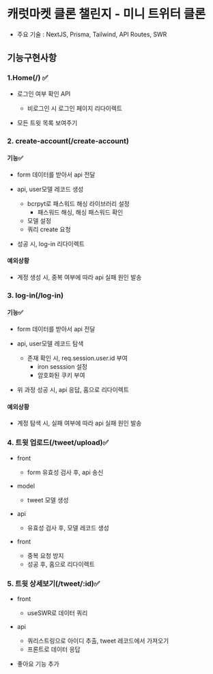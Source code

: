 # 캐럿마켓 클론 챌린지 - 미니 트위터 클론

- 주요 기술
  : NextJS, Prisma, Tailwind, API Routes, SWR

## 기능구현사항

### 1.Home(/) ✅

- 로그인 여부 확인 API

  - 비로그인 시 로그인 페이지 리다이렉트

- 모든 트윗 목록 보여주기

### 2. create-account(/create-account)

#### 기능✅

- form 데이터를 받아서 api 전달
- api, user모델 레코드 생성

  - bcrpyt로 패스워드 해싱 라이브러리 설정
    - 패스워드 해싱, 해싱 패스워드 확인
  - 모델 설정
  - 쿼리 create 요청

- 성공 시, log-in 리다이렉트

#### 예외상황

- 계정 생성 시, 중복 여부에 따라 api 실패 원인 발송

### 3. log-in(/log-in)

#### 기능✅

- form 데이터를 받아서 api 전달
- api, user모델 레코드 탐색

  - 존재 확인 시, req.session.user.id 부여
    - iron sesssion 설정
    - 암호화된 쿠키 부여

- 위 과정 성공 시, api 응답, 홈으로 리다이렉트

#### 예외상황

- 계정 탐색 시, 실패 여부에 따라 api 실패 원인 발송

### 4. 트윗 업로드(/tweet/upload)✅

- front

  - form 유효성 검사 후, api 송신

- model

  - tweet 모델 생성

- api

  - 유효성 검사 후, 모델 레코드 생성

- front
  - 중복 요청 방지
  - 성공 후, 홈으로 리다이렉트

### 5. 트윗 상세보기(/tweet/:id)✅

- front

  - useSWR로 데이터 쿼리

- api

  - 쿼리스트링으로 아이디 추출, tweet 레코드에서 가져오기
  - 프론트로 데이터 응답

- 좋아요 기능 추가
